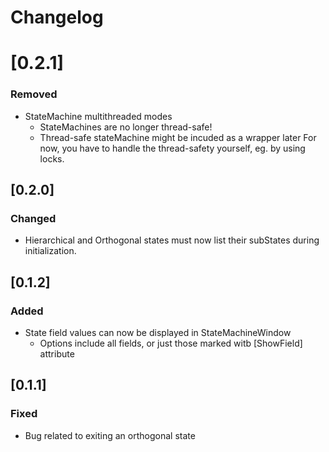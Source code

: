 # Changelog
# [0.2.1]
### Removed
- StateMachine multithreaded modes
  - StateMachines are no longer thread-safe!
  - Thread-safe stateMachine might be incuded as a wrapper later For now, you have to handle the thread-safety yourself, eg. by using locks.
## [0.2.0]
### Changed
- Hierarchical and Orthogonal states must now list their subStates during initialization.
## [0.1.2]
### Added
- State field values can now be displayed in StateMachineWindow
    - Options include all fields, or just those marked witb [ShowField] attribute

## [0.1.1]
### Fixed
- Bug related to exiting an orthogonal state
